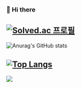 
### 👋 Hi there
[![Solved.ac
프로필](http://mazassumnida.wtf/api/mini/generate_badge?boj=xodbsrla1025)](https://solved.ac/xodbsrla1025)
---
![Anurag's GitHub stats](https://github-readme-stats.vercel.app/api?username=Cllaude99&show_icons=true&theme=react)

[![Top Langs](https://github-readme-stats.vercel.app/api/top-langs/?username=Cllaude99&layout=compact)](https://github.com/Cllaude99/github-readme-stats)
---
<img src="https://img.shields.io/badge/Python-3776AB?style=for-the-badge&logo=Python&logoColor=white">
